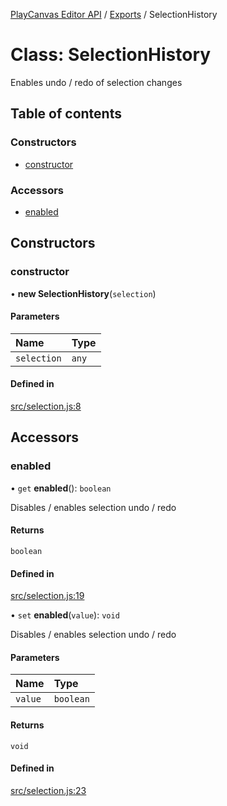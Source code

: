 [PlayCanvas Editor API](../README.md) / [Exports](../modules.md) / SelectionHistory

# Class: SelectionHistory

Enables undo / redo of selection changes

## Table of contents

### Constructors

- [constructor](SelectionHistory.md#constructor)

### Accessors

- [enabled](SelectionHistory.md#enabled)

## Constructors

### constructor

• **new SelectionHistory**(`selection`)

#### Parameters

| Name | Type |
| :------ | :------ |
| `selection` | `any` |

#### Defined in

[src/selection.js:8](https://github.com/playcanvas/editor-api/blob/1a570fa/src/selection.js#L8)

## Accessors

### enabled

• `get` **enabled**(): `boolean`

Disables / enables selection undo / redo

#### Returns

`boolean`

#### Defined in

[src/selection.js:19](https://github.com/playcanvas/editor-api/blob/1a570fa/src/selection.js#L19)

• `set` **enabled**(`value`): `void`

Disables / enables selection undo / redo

#### Parameters

| Name | Type |
| :------ | :------ |
| `value` | `boolean` |

#### Returns

`void`

#### Defined in

[src/selection.js:23](https://github.com/playcanvas/editor-api/blob/1a570fa/src/selection.js#L23)
